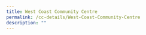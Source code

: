 ```yaml
---
title: West Coast Community Centre
permalink: /cc-details/West-Coast-Community-Centre
description: ""
---
```

